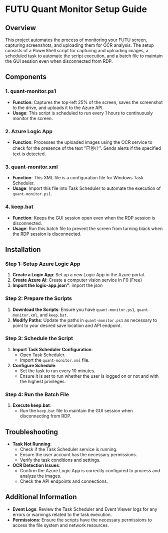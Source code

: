 # FUTU Quant Monitor Setup Guide

## Overview
This project automates the process of monitoring your FUTU screen, capturing screenshots, and uploading them for OCR analysis. The setup consists of a PowerShell script for capturing and uploading images, a scheduled task to automate the script execution, and a batch file to maintain the GUI session even when disconnected from RDP.

## Components

### 1. quant-monitor.ps1
- **Function**: Captures the top-left 25% of the screen, saves the screenshot to the drive, and uploads it to the Azure API.
- **Usage**: This script is scheduled to run every 1 hours to continuously monitor the screen.

### 2. Azure Logic App
- **Function**: Processes the uploaded images using the OCR service to check for the presence of the text "已停止". Sends alerts if the specified text is detected.

### 3. quant-monitor.xml
- **Function**: This XML file is a configuration file for Windows Task Scheduler.
- **Usage**: Import this file into Task Scheduler to automate the execution of `quant-monitor.ps1`.

### 4. keep.bat
- **Function**: Keeps the GUI session open even when the RDP session is disconnected.
- **Usage**: Run this batch file to prevent the screen from turning black when the RDP session is disconnected.

## Installation

### Step 1: Setup Azure Logic App
1. **Create a Logic App**: Set up a new Logic App in the Azure portal.
2. **Create Azure AI**: Create a computer vision service in F0 (Free)
3. **Import the logic-app.json"**: import the json


### Step 2: Prepare the Scripts
1. **Download the Scripts**: Ensure you have `quant-monitor.ps1`, `quant-monitor.xml`, and `keep.bat`.
2. **Modify Paths**: Update the paths in `quant-monitor.ps1` as necessary to point to your desired save location and API endpoint.

### Step 3: Schedule the Script
1. **Import Task Scheduler Configuration**:
   - Open Task Scheduler.
   - Import the `quant-monitor.xml` file.
2. **Configure Schedule**:
   - Set the task to run every 10 minutes.
   - Ensure it is set to run whether the user is logged on or not and with the highest privileges.

### Step 4: Run the Batch File
1. **Execute keep.bat**:
   - Run the `keep.bat` file to maintain the GUI session when disconnecting from RDP.

## Troubleshooting
- **Task Not Running**:
  - Check if the Task Scheduler service is running.
  - Ensure the user account has the necessary permissions.
  - Verify the task conditions and settings.
- **OCR Detection Issues**:
  - Confirm the Azure Logic App is correctly configured to process and analyze the images.
  - Check the API endpoints and connections.

## Additional Information
- **Event Logs**: Review the Task Scheduler and Event Viewer logs for any errors or warnings related to the task execution.
- **Permissions**: Ensure the scripts have the necessary permissions to access the file system and network resources.

